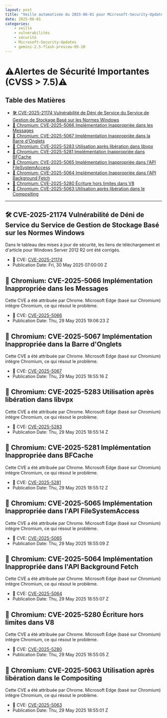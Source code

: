 ```yaml
---
layout: post
title: "Veille automatisée du 2025-06-01 pour Microsoft-Security-Updates via Gemini gemini-2.5-flash-preview-05-20"
date: 2025-06-01
categories:
    - veille
    - vulnérabilités
    - sécurité
    - Microsoft-Security-Updates
    - gemini-2.5-flash-preview-05-20
---
```

# ⚠️Alertes de Sécurité Importantes (CVSS > 7.5)⚠️

## Table des Matières
*   [🛠️ CVE-2025-21174 Vulnérabilité de Déni de Service du Service de Gestion de Stockage Basé sur les Normes Windows](#cve-2025-21174-vulnérabilité-de-déni-de-service-du-service-de-gestion-de-stockage-basé-sur-les-normes-windows)
*   [🐞 Chromium: CVE-2025-5066 Implémentation Inappropriée dans les Messages](#chromium-cve-2025-5066-implémentation-inappropriée-dans-les-messages)
*   [🐞 Chromium: CVE-2025-5067 Implémentation Inappropriée dans la Barre d'Onglets](#chromium-cve-2025-5067-implémentation-inappropriée-dans-la-barre-d-onglets)
*   [🐞 Chromium: CVE-2025-5283 Utilisation après libération dans libvpx](#chromium-cve-2025-5283-utilisation-après-libération-dans-libvpx)
*   [🐞 Chromium: CVE-2025-5281 Implémentation Inappropriée dans BFCache](#chromium-cve-2025-5281-implémentation-inappropriée-dans-bfcache)
*   [🐞 Chromium: CVE-2025-5065 Implémentation Inappropriée dans l'API FileSystemAccess](#chromium-cve-2025-5065-implémentation-inappropriée-dans-l-api-filesystemaccess)
*   [🐞 Chromium: CVE-2025-5064 Implémentation Inappropriée dans l'API Background Fetch](#chromium-cve-2025-5064-implémentation-inappropriée-dans-l-api-background-fetch)
*   [🐞 Chromium: CVE-2025-5280 Écriture hors limites dans V8](#chromium-cve-2025-5280-écriture-hors-limites-dans-v8)
*   [🐞 Chromium: CVE-2025-5063 Utilisation après libération dans le Compositing](#chromium-cve-2025-5063-utilisation-après-libération-dans-le-compositing)

---

## 🛠️ CVE-2025-21174 Vulnérabilité de Déni de Service du Service de Gestion de Stockage Basé sur les Normes Windows
Dans le tableau des mises à jour de sécurité, les liens de téléchargement et d'article pour Windows Server 2012 R2 ont été corrigés.
*   🐛 CVE: [CVE-2025-21174](https://nvd.nist.gov/vuln/detail/CVE-2025-21174)
*   Publication Date: Fri, 30 May 2025 07:00:00 Z

## 🐞 Chromium: CVE-2025-5066 Implémentation Inappropriée dans les Messages
Cette CVE a été attribuée par Chrome. Microsoft Edge (basé sur Chromium) intègre Chromium, ce qui résout le problème.
*   🐛 CVE: [CVE-2025-5066](https://nvd.nist.gov/vuln/detail/CVE-2025-5066)
*   Publication Date: Thu, 29 May 2025 19:06:23 Z

## 🐞 Chromium: CVE-2025-5067 Implémentation Inappropriée dans la Barre d'Onglets
Cette CVE a été attribuée par Chrome. Microsoft Edge (basé sur Chromium) intègre Chromium, ce qui résout le problème.
*   🐛 CVE: [CVE-2025-5067](https://nvd.nist.gov/vuln/detail/CVE-2025-5067)
*   Publication Date: Thu, 29 May 2025 18:55:16 Z

## 🐞 Chromium: CVE-2025-5283 Utilisation après libération dans libvpx
Cette CVE a été attribuée par Chrome. Microsoft Edge (basé sur Chromium) intègre Chromium, ce qui résout le problème.
*   🐛 CVE: [CVE-2025-5283](https://nvd.nist.gov/vuln/detail/CVE-2025-5283)
*   Publication Date: Thu, 29 May 2025 18:55:14 Z

## 🐞 Chromium: CVE-2025-5281 Implémentation Inappropriée dans BFCache
Cette CVE a été attribuée par Chrome. Microsoft Edge (basé sur Chromium) intègre Chromium, ce qui résout le problème.
*   🐛 CVE: [CVE-2025-5281](https://nvd.nist.gov/vuln/detail/CVE-2025-5281)
*   Publication Date: Thu, 29 May 2025 18:55:12 Z

## 🐞 Chromium: CVE-2025-5065 Implémentation Inappropriée dans l'API FileSystemAccess
Cette CVE a été attribuée par Chrome. Microsoft Edge (basé sur Chromium) intègre Chromium, ce qui résout le problème.
*   🐛 CVE: [CVE-2025-5065](https://nvd.nist.gov/vuln/detail/CVE-2025-5065)
*   Publication Date: Thu, 29 May 2025 18:55:09 Z

## 🐞 Chromium: CVE-2025-5064 Implémentation Inappropriée dans l'API Background Fetch
Cette CVE a été attribuée par Chrome. Microsoft Edge (basé sur Chromium) intègre Chromium, ce qui résout le problème.
*   🐛 CVE: [CVE-2025-5064](https://nvd.nist.gov/vuln/detail/CVE-2025-5064)
*   Publication Date: Thu, 29 May 2025 18:55:07 Z

## 🐞 Chromium: CVE-2025-5280 Écriture hors limites dans V8
Cette CVE a été attribuée par Chrome. Microsoft Edge (basé sur Chromium) intègre Chromium, ce qui résout le problème.
*   🐛 CVE: [CVE-2025-5280](https://nvd.nist.gov/vuln/detail/CVE-2025-5280)
*   Publication Date: Thu, 29 May 2025 18:55:05 Z

## 🐞 Chromium: CVE-2025-5063 Utilisation après libération dans le Compositing
Cette CVE a été attribuée par Chrome. Microsoft Edge (basé sur Chromium) intègre Chromium, ce qui résout le problème.
*   🐛 CVE: [CVE-2025-5063](https://nvd.nist.gov/vuln/detail/CVE-2025-5063)
*   Publication Date: Thu, 29 May 2025 18:55:01 Z